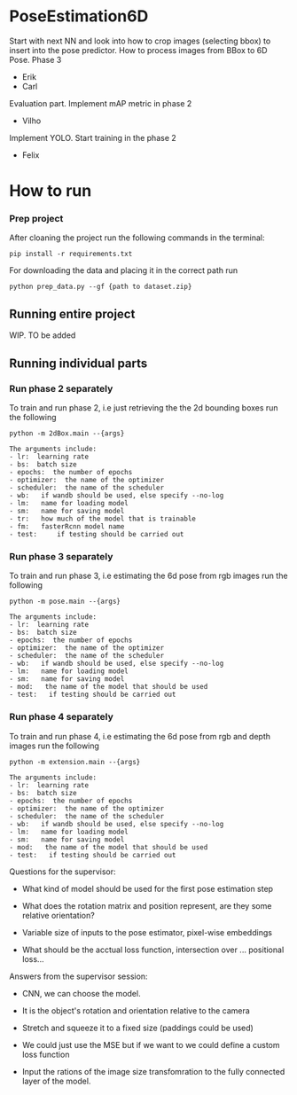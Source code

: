 # PoseEstimation6D

Start with next NN and look into how to crop images (selecting bbox) to insert into the pose predictor. How to process images from BBox to 6D Pose. Phase 3
- Erik
- Carl

Evaluation part. Implement mAP metric in phase 2
- Vilho

Implement YOLO. Start training in the phase 2
- Felix

# How to run

### Prep project
After cloaning the project run the following commands in the terminal:
```
pip install -r requirements.txt
```

For downloading the data and placing it in the correct path run
```
python prep_data.py --gf {path to dataset.zip}
```

## Running entire project
WIP. TO be added

## Running individual parts

### Run phase 2 separately
To train and run phase 2, i.e just retrieving the the 2d bounding boxes run the following

```
python -m 2dBox.main --{args}

The arguments include:
- lr:  learning rate
- bs:  batch size
- epochs:  the number of epochs
- optimizer:  the name of the optimizer
- scheduler:  the name of the scheduler
- wb:   if wandb should be used, else specify --no-log
- lm:   name for loading model 
- sm:   name for saving model
- tr:   how much of the model that is trainable
- fm:   fasterRcnn model name
- test:     if testing should be carried out
```

### Run phase 3 separately
To train and run phase 3, i.e estimating the 6d pose from rgb images run the following

```
python -m pose.main --{args}

The arguments include:
- lr:  learning rate
- bs:  batch size
- epochs:  the number of epochs
- optimizer:  the name of the optimizer
- scheduler:  the name of the scheduler
- wb:   if wandb should be used, else specify --no-log
- lm:   name for loading model 
- sm:   name for saving model
- mod:   the name of the model that should be used  
- test:   if testing should be carried out

```

### Run phase 4 separately
To train and run phase 4, i.e estimating the 6d pose from rgb and depth images run the following

```
python -m extension.main --{args}

The arguments include:
- lr:  learning rate
- bs:  batch size
- epochs:  the number of epochs
- optimizer:  the name of the optimizer
- scheduler:  the name of the scheduler
- wb:   if wandb should be used, else specify --no-log
- lm:   name for loading model 
- sm:   name for saving model
- mod:   the name of the model that should be used  
- test:   if testing should be carried out
```



Questions for the supervisor:

 - What kind of model should be used for the first pose estimation step

 - What does the rotation matrix and position represent, are they some relative orientation?

 - Variable size of inputs to the pose estimator, pixel-wise embeddings

 - What should be the acctual loss function, intersection over ... positional loss...

 
Answers from the supervisor session:

 - CNN, we can choose the model.

 - It is the object's rotation and orientation relative to the camera

 - Stretch and squeeze it to a fixed size (paddings could be used)

 - We could just use the MSE but if we want to we could define a custom loss function

 - Input the rations of the image size transfomration to the fully connected layer of the model.

